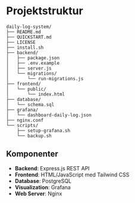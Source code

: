 # Projektstruktur

```
daily-log-system/
├── README.md
├── QUICKSTART.md
├── LICENSE
├── install.sh
├── backend/
│   ├── package.json
│   ├── .env.example
│   ├── server.js
│   └── migrations/
│       └── run-migrations.js
├── frontend/
│   └── public/
│       └── index.html
├── database/
│   └── schema.sql
├── grafana/
│   └── dashboard-daily-log.json
├── nginx.conf
└── scripts/
    ├── setup-grafana.sh
    └── backup.sh
```

## Komponenter

- **Backend**: Express.js REST API
- **Frontend**: HTML/JavaScript med Tailwind CSS
- **Database**: PostgreSQL
- **Visualization**: Grafana
- **Web Server**: Nginx
